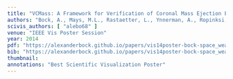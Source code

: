 ```yaml
---
title: "VCMass: A Framework for Verification of Coronal Mass Ejection Ensemble Simulations"
authors: "Bock, A., Mays, M.L., Rastaetter, L., Ynnerman, A., Ropinksi, T."
scivis_authors: [ "alebo68" ]
venue: "IEEE Vis Poster Session"
year: 2014
pdf: "https://alexanderbock.github.io/papers/vis14poster-bock-space_weather-poster.pdf"
bib: "https://alexanderbock.github.io/papers/vis14poster-bock-space_weather.bib"
thumbnail: 
annotations: "Best Scientific Visualization Poster"
---
```


